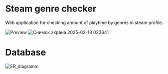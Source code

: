 # Steam genre checker
 Web application for checking amount of playtime by genres in steam profile.
 
![Preview](https://github.com/user-attachments/assets/0f4a1c29-cf4e-42ee-ad29-c771c5a740c8)
![Снимок экрана 2025-02-18 023641](https://github.com/user-attachments/assets/00626bf7-dc88-4272-b0f1-579810b0742d)


# Database

![ER_diagramm](https://github.com/user-attachments/assets/954fdd60-c785-421a-9e2e-4013b5cc55cb)

